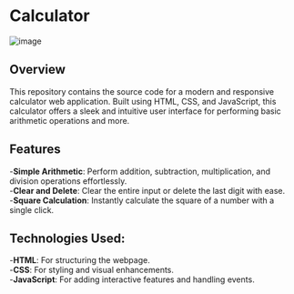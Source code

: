 # Calculator
![image](https://github.com/Satwik-Korlepara/Calculator/assets/147165975/ab320299-be7e-4924-a6bc-533513033af7)

## Overview
This repository contains the source code for a modern and responsive calculator web application. Built using HTML, CSS, and JavaScript, this calculator offers a sleek and intuitive user interface for performing basic arithmetic operations and more.<br>

## Features
-**Simple Arithmetic**: Perform addition, subtraction, multiplication, and division operations effortlessly.<br>
-**Clear and Delete**: Clear the entire input or delete the last digit with ease.<br>
-**Square Calculation**: Instantly calculate the square of a number with a single click.<br>

## Technologies Used:
-**HTML**: For structuring the webpage.<br>
-**CSS**: For styling and visual enhancements.<br>
-**JavaScript**: For adding interactive features and handling events.<br>
